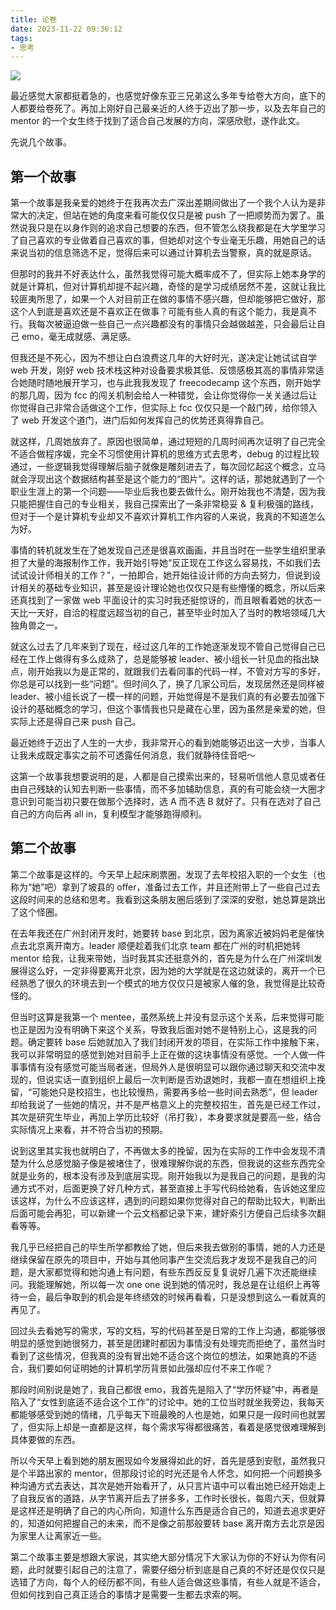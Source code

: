 ```yaml
---
title: 论卷
date: 2023-11-22 09:36:12
tags:
- 思考
---
```

![](/images/2023/hk/11.jpg)

最近感觉大家都挺着急的，也感觉好像东亚三兄弟这么多年专给卷大方向，底下的人都要给卷死了。再加上刚好自己最亲近的人终于迈出了那一步，以及去年自己的 mentor 的一个女生终于找到了适合自己发展的方向，深感欣慰，遂作此文。


先说几个故事。

## 第一个故事
第一个故事是我亲爱的她终于在我再次去广深出差期间做出了一个我个人认为是非常大的决定，但站在她的角度来看可能仅仅只是被 push 了一把顺势而为罢了。虽然说我只是在以身作则的追求自己想要的东西，但不管怎么绕我都是在大学里学习了自己喜欢的专业做着自己喜欢的事，但她却对这个专业毫无乐趣，用她自己的话来说当初的信息筛选不足，觉得后来可以通过计算机去当警察，真的就是原话。

但那时的我并不好表达什么，虽然我觉得可能大概率成不了，但实际上她本身学的就是计算机，但对计算机却提不起兴趣，奇怪的是学习成绩居然不差，这就让我比较匪夷所思了，如果一个人对目前正在做的事情不感兴趣，但却能够把它做好，那这个人到底是喜欢还是不喜欢正在做事？可能有些人真的有这个能力，我是真不行。我每次被逼迫做一些自己一点兴趣都没有的事情只会越做越差，只会最后让自己 emo，毫无成就感、满足感。

但我还是不死心，因为不想让白白浪费这几年的大好时光，遂决定让她试试自学 web 开发，刚好 web 技术栈这种对设备要求极其低、反馈感极其高的事情非常适合她随时随地展开学习，也与此我我发现了 freecodecamp 这个东西，刚开始学的那几周，因为 fcc 的闯关机制会给人一种错觉，会让你觉得你一关关通过后让你觉得自己非常合适做这个工作，但实际上 fcc 仅仅只是一个敲门砖，给你领入了 web 开发这个道门，进门后如何发挥自己的优势还真得靠自己。

就这样，几周她放弃了。原因也很简单，通过短短的几周时间再次证明了自己完全不适合做程序媛，完全不习惯使用计算机的思维方式去思考，debug 的过程比较通过，一些逻辑我觉得理解后脑子就像是雕刻进去了，每次回忆起这个概念，立马就会浮现出这个数据结构甚至是这个能力的“图片”。这样的话，那她就遇到了一个职业生涯上的第一个问题——毕业后我也要去做什么。刚开始我也不清楚，因为我只能把握住自己的专业相关，我自己探索出了一条非常稳妥 & 复利极强的路线，但对于一个是计算机专业却又不喜欢计算机工作内容的人来说，我真的不知道怎么为好。

事情的转机就发生在了她发现自己还是很喜欢画画，并且当时在一些学生组织里承担了大量的海报制作工作，我开始引导她“反正现在工作这么容易找，不如我们去试试设计师相关的工作？”，一拍即合，她开始往设计师的方向去努力，但说到设计相关的基础专业知识，甚至是设计理论她也仅仅只是有些懵懂的概念，所以后来还真找到了一家做 web 平面设计的实习时我还挺惊讶的，而且眼看着她的状态一天比一天好，自洽的程度远超当初的自己，甚至毕业时加入了当时的教培领域几大独角兽之一。

就这么过去了几年来到了现在，经过这几年的工作她逐渐发现不管自己觉得自己已经在工作上做得有多么成熟了，总是能够被 leader、被小组长一针见血的指出缺点，刚开始我以为是正常的，就跟我们去看同事的代码一样，不管对方写的多好，你总是可以找到一些“问题”。但时间久了，换了几家公司后，发现居然还是同样被 leader、被小组长说了一模一样的问题，开始觉得是不是我们真的有必要去加强下设计的基础概念的学习，但这个事情我也只是藏在心里，因为虽然是亲爱的她，但实际上还是得自己来 push 自己。

最近她终于迈出了人生的一大步，我非常开心的看到她能够迈出这一大步，当事人让我未成既定事实之前不可透露任何消息，我们就静待佳音吧～

这第一个故事我想要说明的是，人都是自己摸索出来的，轻易听信他人意见或者任由自己残缺的认知去判断一些事情，而不多加辅助信息，真的有可能会绕一大圈才意识到可能当初只要在做那个选择时，选 A 而不选 B 就好了。只有在选对了自己自己的方向后再 all in，复利模型才能够跑得顺利。

## 第二个故事
第二个故事是这样的。今天早上起床刷票圈，发现了去年校招入职的一个女生（也称为“她”吧）拿到了坡县的 offer，准备过去工作，并且还附带上了一些自己过去这段时间来的总结和思考。我看到这条朋友圈后感到了深深的安慰，她总算是跳出了这个怪圈。

在去年我还在广州封闭开发时，她要转 base 到北京，因为离家近被妈妈老是催快点去北京离开南方。leader 顺便趁着我们北京 team 都在广州的时机把她转 mentor 给我，让我来带她，当时我其实还挺意外的，首先是为什么在广州深圳发展得这么好，一定非得要离开北京，因为她的大学就是在这边就读的，离开一个已经熟悉了很久的环境去到一个模式的地方仅仅只是被家人催的急，我觉得是比较奇怪的。

但当时这算是我第一个 mentee，虽然系统上并没有显示这个关系，后来觉得可能也正是因为没有明确下来这个关系，导致我后面对她不是特别上心，这是我的问题。确定要转 base 后她就加入了我们封闭开发的项目，在实际工作中接触下来，我可以非常明显的感觉到她对目前手上正在做的这块事情没有感觉。一个人做一件事事情有没有感觉可能当局者迷，但局外人是很明显可以跟你通过聊天和交流中发现的，但说实话一直到组织上最后一次判断是否劝退她时，我都一直在想组织上挽留，“可能她只是校招生，也比较慢热，需要再多给一些时间去熟悉”，但 leader 却给我说了一些她的情况，并不是严格意义上的完整校招生，首先是已经工作过，其次是研究生毕业，再加上学历比较好（吊打我），本身要求就是要高一些，结合实际情况上来看，并不符合当初的预期。

说到这里其实我也就明白了，不再做太多的挽留，因为在实际的工作中会发现不清楚为什么总感觉脑子像是被堵住了，很难理解你说的东西，但我说的这些东西完全就是业务的，根本没有涉及到底层实现。刚开始我以为是我自己的问题，是我的沟通方式不对，后面更换了好几种方式，甚至直接上手写代码给她看，告诉她这里应该这样，为什么不应该这样，遇到的问题如果你觉得对自己的帮助比较大，判断出后面可能会再犯，可以新建一个云文档都记录下来，建好索引方便自己后续多次翻看等等。

我几乎已经把自己的毕生所学都教给了她，但后来我去做别的事情，她的人力还是继续保留在原先的项目中，开始与其他同事产生交流后我才发现不是我自己的问题，是大家都觉得和她沟通上有问题，有些东西反反复复说好几遍下次还能继续问。我能理解她，所以每一次 one one 说到她的情况时，我总是在让组织上再等待一会，最后争取到的机会是年终绩效的时候再看看，只是没想到这么一看就真的再见了。

回过头去看她写的需求，写的文档，写的代码甚至是日常的工作上沟通，都能够很明显的感觉到她很努力，甚至是团建时都因为事情没有处理完而拒绝了，虽然当时看到了这些情况，但我真的没有冒出她不适合这个岗位的想法，如果她真的不适合，我们要如何证明她的计算机学历背景如此强却应付不来工作呢？

那段时间别说是她了，我自己都很 emo，我首先是陷入了“学历怀疑”中，再者是陷入了“女性到底适不适合这个工作”的讨论中。她的工位当时就坐我旁边，我每天都能够感受到她的情绪，几乎每天下班最晚的人也是她，如果只是一段时间也就罢了，但实际上却是一直都是这样，每个需求写得都很痛苦，看着是感觉很难理解到具体要做的东西。

所以今天早上看到她的朋友圈现如今发展得如此的好，首先是感到安慰，虽然我只是个半路出家的 mentor，但那段讨论的时光还是令人怀念，如何把一个问题换多种沟通方式去表达，其次是她开始看开了，从只言片语中可以看出她已经开始走上了自我反省的道路，从字节离开后去了拼多多，工作时长很长，每周六天，但就算是这样还是明确了自己的内心所向，知道什么东西是适合自己的，知道去追求更好的，知道如何把握自己的未来，而不是像之前那般要转 base 离开南方去北京是因为家里人让离家近一些。

第二个故事主要是想跟大家说，其实绝大部分情况下大家认为你的不好认为你有问题，此时就要引起自己的注意了，需要仔细分析到底是自己真的不好还是仅仅只是选错了方向，每个人的经历都不同，有些人适合做这些事情，有些人就是不适合，但如何找到自己真正适合的事情才是需要一生都去求索的啊。
